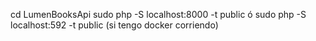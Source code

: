 cd LumenBooksApi
sudo php -S localhost:8000 -t public
ó
sudo php -S localhost:592 -t public   (si tengo docker corriendo)
